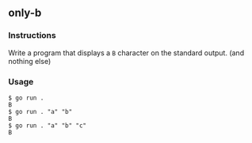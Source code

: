 ## only-b

### Instructions

Write a program that displays a `B` character on the standard output. (and nothing else)

### Usage

```console
$ go run .
B
$ go run . "a" "b"
B
$ go run . "a" "b" "c"
B
```

